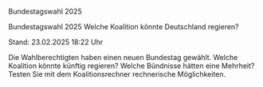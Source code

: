 Bundestagswahl 2025


Bundestagswahl 2025
Welche Koalition könnte Deutschland regieren?


Stand: 23.02.2025 18:22 Uhr


Die Wahlberechtigten haben einen neuen Bundestag gewählt. Welche Koalition könnte künftig regieren? Welche Bündnisse hätten eine Mehrheit? Testen Sie mit dem Koalitionsrechner rechnerische Möglichkeiten.


